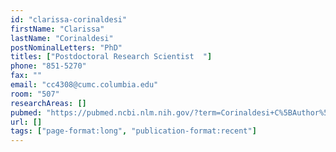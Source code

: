 ```yaml
---
id: "clarissa-corinaldesi"
firstName: "Clarissa"
lastName: "Corinaldesi"
postNominalLetters: "PhD"
titles: ["Postdoctoral Research Scientist  "]
phone: "851-5270"
fax: ""
email: "cc4308@cumc.columbia.edu"
room: "507"
researchAreas: []
pubmed: "https://pubmed.ncbi.nlm.nih.gov/?term=Corinaldesi+C%5BAuthor%5D"
url: []
tags: ["page-format:long", "publication-format:recent"]
---
```

